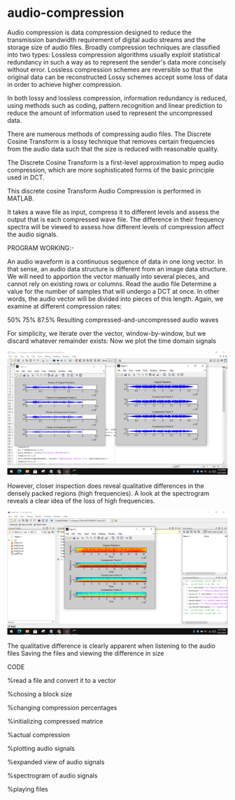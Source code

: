 # audio-compression

Audio compression is data compression designed to reduce the transmission bandwidth requirement of digital audio streams and the storage size of audio files. Broadly compression techniques are classified into two types:
Lossless compression algorithms usually exploit statistical redundancy in such a way as to represent the sender's data more concisely without error. Lossless compression schemes are reversible so that the original data can be reconstructed
Lossy schemes accept some loss of data in order to achieve higher compression.

In both lossy and lossless compression, information redundancy is reduced, using methods such as coding, pattern recognition and linear prediction to reduce the amount of information used to represent the uncompressed data.

There are numerous methods of compressing audio files. The Discrete Cosine Transform is a lossy technique that removes certain frequencies from the audio data such that the size is reduced with reasonable quality.

The Discrete Cosine Transform is a first-level approximation to mpeg audio compression, which are more sophisticated forms of the basic principle used in DCT.

This discrete cosine Transform Audio Compression is performed in  MATLAB.

It takes a wave file as input, compress it to different levels and assess the output that is each compressed wave file. The difference in their frequency spectra will be viewed to assess how different levels of compression affect the audio signals.

PROGRAM WORKING:-

An audio waveform is a continuous sequence of data in one long vector. In that sense, an audio data structure is different from an image data structure. We will need to apportion the vector manually into several pieces, and cannot rely on existing rows or columns.
Read the audio file
Determine a value for the number of samples that will undergo a DCT at once. In other words, the audio vector will be divided into pieces of this length.
Again, we examine at different compression rates:

50%
75%
87.5%
Resulting compressed-and-uncompressed audio waves

For simplicity, we iterate over the vector, window-by-window, but we discard whatever remainder exists:
Now we plot the time domain signals

![alt text](/Capture.PNG)

However, closer inspection does reveal qualitative differences in the densely packed regions (high frequencies).
A look at the spectrogram reveals a clear idea of the loss of high frequencies.

![alt text](/Capture2.PNG)

The qualitative difference is clearly apparent when listening to the audio files
Saving the files and viewing the difference in size


CODE

%read a file and convert it to a vector

%chosing a block size

%changing compression  percentages

%initializing compressed matrice

%actual compression

%plotting audio signals

%expanded view of audio signals

%spectrogram of audio signals

%playing files
